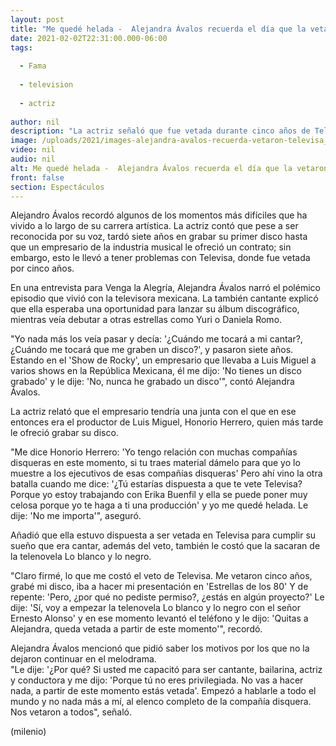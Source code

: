 ```yaml
---
layout: post
title: "Me quedé helada -  Alejandra Ávalos recuerda el día que la vetaron en Televisa"
date: 2021-02-02T22:31:00.000-06:00
tags:
  
  - Fama
  
  - television
  
  - actriz
  
author: nil
description: "La actriz señaló que fue vetada durante cinco años de Televisa por grabar un disco con otra compañía; indicó que la sacaron de la telenovela 'Lo blanco y lo negro'. "
image: /uploads/2021/images-alejandra-avalos-recuerda-vetaron-televisa_0_0_1200_747.jpg
video: nil
audio: nil
alt: Me quedé helada -  Alejandra Ávalos recuerda el día que la vetaron en Televisa
front: false
section: Espectáculos
---
```


Alejandro Ávalos recordó algunos de los momentos más difíciles que ha vivido a lo largo de su carrera artística. La actriz contó que pese a ser reconocida por su voz, tardó siete años en grabar su primer disco hasta que un empresario de la industria musical le ofreció un contrato; sin embargo, esto le llevó a tener problemas con Televisa, donde fue vetada por cinco años. 

En una entrevista para Venga la Alegría, Alejandra Ávalos narró el polémico episodio que vivió con la televisora mexicana. La también cantante explicó que ella esperaba una oportunidad para lanzar su álbum discográfico, mientras veía debutar a otras estrellas como Yuri o Daniela Romo.  

"Yo nada más los veía pasar y decía: '¿Cuándo me tocará a mi cantar?, ¿Cuándo me tocará que me graben un disco?', y pasaron siete años. Estando en el 'Show de Rocky', un empresario que llevaba a Luis Miguel a varios shows en la República Mexicana, él me dijo: 'No tienes un disco grabado' y le dije: 'No, nunca he grabado un disco'", contó Alejandra Ávalos. 

La actriz relató que el empresario tendría una junta con el que en ese entonces era el productor de Luis Miguel, Honorio Herrero, quien más tarde le ofreció grabar su disco. 

"Me dice Honorio Herrero: 'Yo tengo relación con muchas compañías disqueras en este momento, si tu traes material dámelo para que yo lo muestre a los ejecutivos de esas compañías disqueras' Pero ahí vino la otra batalla cuando me dice: '¿Tú estarías dispuesta a que te vete Televisa? Porque yo estoy trabajando con Erika Buenfil y ella se puede poner muy celosa porque yo te haga a ti una producción' y yo me quedé helada. Le dije: 'No me importa'", aseguró. 

Añadió que ella estuvo dispuesta a ser vetada en Televisa para cumplir su sueño que era cantar, además del veto, también le costó que la sacaran de la telenovela Lo blanco y lo negro. 

"Claro firmé, lo que me costó el veto de Televisa. Me vetaron cinco años, grabé mi disco, iba a hacer mi presentación en 'Estrellas de los 80' Y de repente: 'Pero, ¿por qué no pediste permiso?, ¿estás en algún proyecto?' Le dije: 'Sí, voy a empezar la telenovela Lo blanco y lo negro con el señor Ernesto Alonso' y en ese momento levantó el teléfono y le dijo: 'Quitas a Alejandra, queda vetada a partir de este momento'", recordó.  

Alejandra Ávalos mencionó que pidió saber los motivos por los que no la dejaron continuar en el melodrama.  
"Le dije: '¿Por qué? Si usted me capacitó para ser cantante, bailarina, actriz y conductora y me dijo: 'Porque tú no eres privilegiada. No vas a hacer nada, a partir de este momento estás vetada'. Empezó a hablarle a todo el mundo y no nada más a mí, al elenco completo de la compañía disquera. Nos vetaron a todos", señaló.  

(milenio)